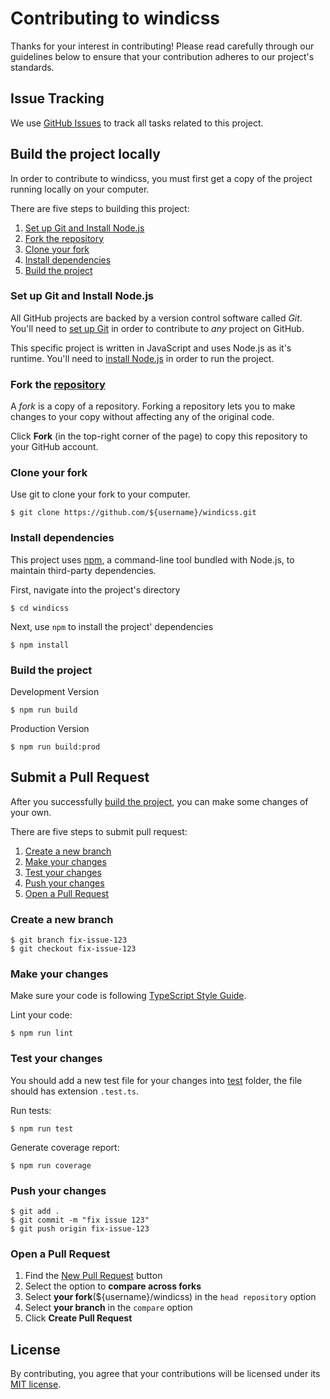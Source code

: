 # Contributing to windicss

Thanks for your interest in contributing! Please read carefully through our guidelines below to ensure that your contribution adheres to our project's standards.

## Issue Tracking

We use [GitHub Issues](https://github.com/voorjaar/windicss/issues) to track all tasks related to this project.

## Build the project locally

In order to contribute to windicss, you must first get a copy of the project running locally on your computer.

There are five steps to building this project:

1. [Set up Git and Install Node.js](#set-up-git-and-install-nodejs)
2. [Fork the repository](#fork-the-repository)
3. [Clone your fork](#clone-your-fork)
4. [Install dependencies](#install-dependencies)
5. [Build the project](#build-the-project)

### Set up Git and Install Node.js

All GitHub projects are backed by a version control software called *Git*. You'll need to [set up Git](https://github.com/danthareja/contribute-to-open-source/wiki/Setting-up-Git) in order to contribute to *any* project on GitHub.

This specific project is written in JavaScript and uses Node.js as it's runtime. You'll need to [install Node.js](https://nodejs.org/en/) in order to run the project.

### Fork the [repository](https://github.com/voorjaar/windicss.git)

A *fork* is a copy of a repository. Forking a repository lets you to make changes to your copy without affecting any of the original code.

Click **Fork** (in the top-right corner of the page) to copy this repository to your GitHub account.

### Clone your fork

Use git to clone your fork to your computer.

```
$ git clone https://github.com/${username}/windicss.git
```

### Install dependencies

This project uses [npm](https://www.npmjs.com/), a command-line tool bundled with Node.js, to maintain third-party dependencies.

First, navigate into the project's directory

```
$ cd windicss
```

Next, use `npm` to install the project' dependencies
```
$ npm install
```

### Build the project

Development Version

```
$ npm run build
```

Production Version

```
$ npm run build:prod
```

## Submit a Pull Request

After you successfully [build the project](#build-the-project), you can make some changes of your own. 

There are five steps to submit pull request:

1. [Create a new branch](#create-a-new-branch)
2. [Make your changes](#make-your-changes)
3. [Test your changes](#test-your-changes)
4. [Push your changes](#push-your-changes)
5. [Open a Pull Request](#open-a-pull-request)

### Create a new branch

```
$ git branch fix-issue-123
$ git checkout fix-issue-123
```

### Make your changes

Make sure your code is following [TypeScript Style Guide](https://google.github.io/styleguide/tsguide.html).

Lint your code:
```
$ npm run lint
```

### Test your changes

You should add a new test file for your changes into [test](/tree/main/test) folder, the file should has extension `.test.ts`.

Run tests:
```
$ npm run test
```

Generate coverage report:
```
$ npm run coverage
```

### Push your changes

```
$ git add .
$ git commit -m "fix issue 123"
$ git push origin fix-issue-123
```

### Open a Pull Request

1. Find the [New Pull Request](https://github.com/voorjaar/windicss/compare) button
2. Select the option to **compare across forks**
3. Select **your fork**(${username}/windicss) in the `head repository` option
4. Select **your branch** in the `compare` option
5. Click **Create Pull Request**

## License

By contributing, you agree that your contributions will be licensed under its [MIT license](https://github.com/voorjaar/windicss/blob/main/LICENSE).
